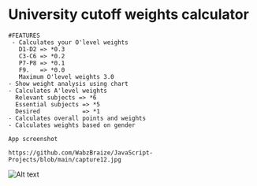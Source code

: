 # University cutoff weights calculator
    #FEATURES
     - Calculates your O'level weights
       D1-D2 => *0.3
       C3-C6 => *0.2
       P7-P8 => *0.1
       F9.   => *0.0
       Maximum O'level weights 3.0
    - Show weight analysis using chart
    - Calculates A'level weights
      Relevant subjects => *6
      Essential subjects => *5
      Desired            => *1
    - Calculates overall points and weights
    - Calculates weights based on gender
    
    App screenshot
    
    https://github.com/WabzBraize/JavaScript-Projects/blob/main/capture12.jpg




![Alt text](/relative/path/to/capture12.jpg?raw=true "Optional Title")

